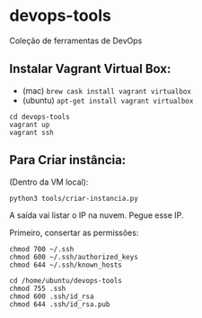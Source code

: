 # devops-tools
Coleção de ferramentas de DevOps

## Instalar Vagrant Virtual Box:
- (mac) `brew cask install vagrant virtualbox`
- (ubuntu) `apt-get install vagrant virtualbox`

```
cd devops-tools
vagrant up
vagrant ssh
```

## Para Criar instância:

(Dentro da VM local):
```
python3 tools/criar-instancia.py 
```
A saída vai listar o IP na nuvem. Pegue esse IP.


Primeiro, consertar as permissões:
```
chmod 700 ~/.ssh
chmod 600 ~/.ssh/authorized_keys 
chmod 644 ~/.ssh/known_hosts 

cd /home/ubuntu/devops-tools
chmod 755 .ssh
chmod 600 .ssh/id_rsa
chmod 644 .ssh/id_rsa.pub 
```

